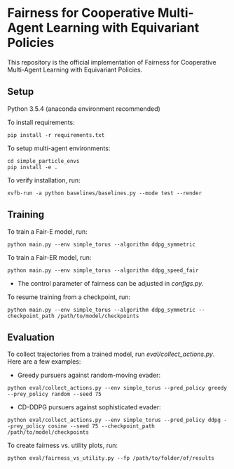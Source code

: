 # Fairness for Cooperative Multi-Agent Learning with Equivariant Policies

<!-- This repository is the official implementation of [My Paper Title](https://arxiv.org/abs/2030.12345).  -->
This repository is the official implementation of Fairness for Cooperative Multi-Agent Learning with Equivariant Policies.

## Setup
Python 3.5.4 (anaconda environment recommended)

To install requirements:
```
pip install -r requirements.txt
```
To setup multi-agent environments:
```
cd simple_particle_envs
pip install -e .
```

To verify installation, run:
```
xvfb-run -a python baselines/baselines.py --mode test --render
```

## Training

To train a Fair-E model, run:

```train
python main.py --env simple_torus --algorithm ddpg_symmetric
```

To train a Fair-ER model, run:

``` train
python main.py --env simple_torus --algorithm ddpg_speed_fair
```
* The control parameter of fairness can be adjusted in _configs.py_.

To resume training from a checkpoint, run:
```
python main.py --env simple_torus --algorithm ddpg_symmetric --checkpoint_path /path/to/model/checkpoints
```

## Evaluation

To collect trajectories from a trained model, run _eval/collect_actions.py_. Here are a few examples:
* Greedy pursuers against random-moving evader: 
```eval
python eval/collect_actions.py --env simple_torus --pred_policy greedy --prey_policy random --seed 75 
```
* CD-DDPG pursuers against sophisticated evader: 
```eval
python eval/collect_actions.py --env simple_torus --pred_policy ddpg --prey_policy cosine --seed 75 --checkpoint_path /path/to/model/checkpoints
```

To create fairness vs. utility plots, run:
```eval
python eval/fairness_vs_utility.py --fp /path/to/folder/of/results
```

